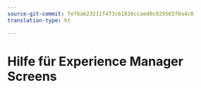 ```yaml
---
source-git-commit: fef6a623211f473c61816ccaed0c029565f0a4c0
translation-type: ht

---
```

# Hilfe für Experience Manager Screens
